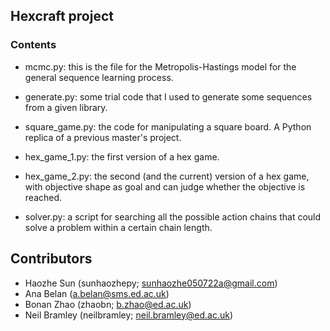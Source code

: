 ## Hexcraft project

### Contents

- mcmc.py: this is the file for the Metropolis-Hastings model for the general sequence learning process.

- generate.py: some trial code that I used to generate some sequences from a given library.

- square_game.py: the code for manipulating a square board. A Python replica of a previous master's project.

- hex_game_1.py: the first version of a hex game.

- hex_game_2.py: the second (and the current) version of a hex game, with objective shape as goal and can judge whether the objective is reached.

- solver.py: a script for searching all the possible action chains that could solve a problem within a certain chain length.

## Contributors
 - Haozhe Sun (sunhaozhepy; sunhaozhe050722a@gmail.com)
 - Ana Belan (a.belan@sms.ed.ac.uk)
 - Bonan Zhao (zhaobn; b.zhao@ed.ac.uk)
 - Neil Bramley (neilbramley; neil.bramley@ed.ac.uk)